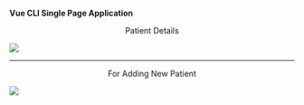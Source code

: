 <b align="center"> Vue CLI Single Page Application </b>
<p align="center"> Patient Details</P>
<img src="https://firebasestorage.googleapis.com/v0/b/firstproject-b9c4b.appspot.com/o/Screenshot%20from%202020-01-10%2021-47-27.png?alt=media&token=c48925dd-c13f-4f6a-b6e1-f9b24ee89ad9" />
<hr>
<p align="center">For Adding New Patient </p>
<img src="https://firebasestorage.googleapis.com/v0/b/firstproject-b9c4b.appspot.com/o/Screenshot%20from%202020-01-10%2021-47-32.png?alt=media&token=04b98ef0-b418-48c4-b64c-6e4c8d0fddaa" />
